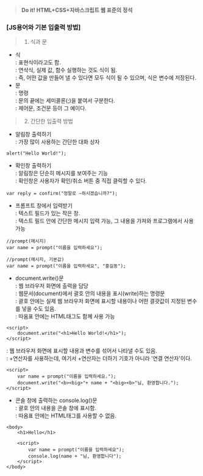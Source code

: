 > #### Do it! HTML+CSS+자바스크립트 웹 표준의 정석
 ### [JS용어와 기본 입출력 방법]
>1. 식과 문
- 식  
: 표현식이라고도 함.  
: 연삭식, 실제 값, 함수 실행하는 것도 식이 됨.  
: 즉, 어떤 값을 만들어 낼 수 있다면 모두 식이 될 수 있으며, 식은 변수에 저장된다.
- 문  
: 명령  
: 문의 끝에는 세미콜론(;)을 붙여서 구분한다.  
: 제어문, 조건문 등이 그 예이다.  

>2. 간단한 입출력 방법
- 알림창 출력하기  
: 가장 많이 사용하는 간단한 대화 상자  
```
alert("Hello World!");
```
- 확인창 출력하기  
: 알림창은 단순히 메시지를 보여주는 기능  
: 확인창은 사용자가 확인/취소 버튼 중 직접 클릭할 수 있다.
```
var reply = confirm("정말로 ~하시겠습니까?");
```
- 프롬프트 창에서 입력받기  
: 텍스트 필드가 있는 작은 창.  
: 텍스트 필드 안에 간단한 메시지 입력 가능, 그 내용을 가져와 프로그램에서 사용 가능
```
//prompt(메시지)
var name = prompt("이름을 입력하세요"); 
```
```
//prompt(메시지, 기본값)
var name = prompt("이름을 입력하세요", "홍길동");
```
- document.write()문  
: 웹 브라우저 화면에 출력을 담당  
: 웹문서(document)에서 괄호 안의 내용을 표시(write)하는 명령문  
: 괄호 안에는 실제 웹 브라우저 화면에 표시할 내용이나 어떤 결괏값이 지정된 변수를 넣을 수도 있음.  
: 따옴표 안에는 HTML태그도 함께 사용 가능  
```
<script>
    document.write("<h1>Hello World!</h1>");
</script>
```   
: 웹 브라우저 화면에 표시할 내용과 변수를 섞어서 나타낼 수도 있음.  
: +연산자를 사용하는데, 여기서 +연산자는 더하기 기호가 아니라 '연결 연산자'이다.
```
<script>
    var name = prompt("이름을 입력하세요.");
    document.write("<b><big>"+ name + "<big><b>"님, 환영합니다.");
</script>
```

- 콘솔 창에 출력하는 console.log()문  
: 괄호 안의 내용을 콘솔 창에 표시함.  
: 따옴표 안에는 HTML태그를 사용할 수 없음.
```
<body>
    <h1>Hello</h1>

    <script>
        var name = prompt("이름을 입력하세요");
        console.log(name + "님, 환영합니다");
    </script>
</body>
```
